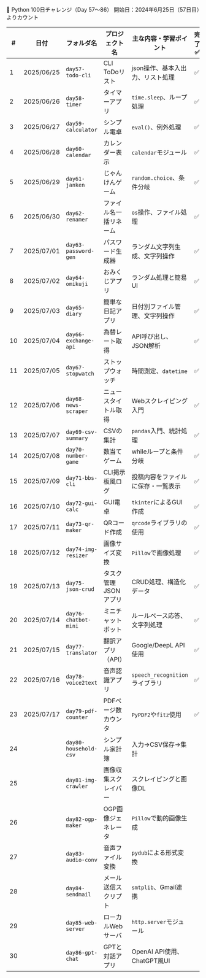 📝 Python 100日チャレンジ（Day 57〜86）
開始日：2024年6月25日（57日目）よりカウント

| #  | 日付         | フォルダ名                 | プロジェクト名      | 主な内容・学習ポイント               | 完了 ✅ |
| -- | ---------- | --------------------- | ------------ | ------------------------- | ---- |
| 1  | 2025/06/25 | `day57-todo-cli`      | CLI ToDoリスト  | json操作、基本入出力、リスト処理        |   ✅  |
| 2  | 2025/06/26 | `day58-timer`         | タイマーアプリ      | `time.sleep`、ループ処理        |   ✅  |
| 3  | 2025/06/27 | `day59-calculator`    | シンプル電卓       | `eval()`、例外処理             |   ✅  |
| 4  | 2025/06/28 | `day60-calendar`      | カレンダー表示      | `calendar`モジュール           |   ✅  |
| 5  | 2025/06/29 | `day61-janken`        | じゃんけんゲーム     | `random.choice`、条件分岐      |   ✅   |
| 6  | 2025/06/30 | `day62-renamer`       | ファイル名一括リネーム  | `os`操作、ファイル処理             |   ✅  |
| 7  | 2025/07/01 | `day63-password-gen`  | パスワード生成器     | ランダム文字列生成、文字列操作           |   ✅  |
| 8  | 2025/07/02 | `day64-omikuji`       | おみくじアプリ      | ランダム処理と簡易UI               |   ✅  |
| 9  | 2025/07/03 | `day65-diary`         | 簡単な日記アプリ     | 日付別ファイル管理、文字列操作           |   ✅   |
| 10 | 2025/07/04 | `day66-exchange-api`  | 為替レート取得      | API呼び出し、JSON解析            |   ✅  |
| 11 | 2025/07/05 | `day67-stopwatch`     | ストップウォッチ     | 時間測定、`datetime`           |   ✅  |
| 12 | 2025/07/06 | `day68-news-scraper`  | ニュースタイトル取得   | Webスクレイピング入門              |   ✅  |
| 13 | 2025/07/07 | `day69-csv-summary`   | CSVの集計       | `pandas`入門、統計処理           |   ✅  |
| 14 | 2025/07/08 | `day70-number-game`   | 数当てゲーム       | whileループと条件分岐             |   ✅  |
| 15 | 2025/07/09 | `day71-bbs-cli`       | CLI掲示板風ログ    | 投稿内容をファイルに保存・一覧表示         |   ✅  |
| 16 | 2025/07/10 | `day72-gui-calc`      | GUI電卓        | `tkinter`によるGUI作成         |   ✅  |
| 17 | 2025/07/11 | `day73-qr-maker`      | QRコード作成      | `qrcode`ライブラリの使用          |   ✅  |
| 18 | 2025/07/12 | `day74-img-resizer`   | 画像サイズ変換      | `Pillow`で画像処理             |   ✅  |
| 19 | 2025/07/13 | `day75-json-crud`     | タスク管理JSONアプリ | CRUD処理、構造化データ             |   ✅  |
| 20 | 2025/07/14 | `day76-chatbot-mini`  | ミニチャットボット    | ルールベース応答、文字列処理            |   ✅  |
| 21 | 2025/07/15 | `day77-translator`    | 翻訳アプリ（API）   | Google/DeepL API使用        |   ✅  |
| 22 | 2025/07/16 | `day78-voice2text`    | 音声認識アプリ      | `speech_recognition`ライブラリ |   ✅  |
| 23 | 2025/07/17 | `day79-pdf-counter`   | PDFページ数カウンタ  | `PyPDF2`や`fitz`使用         |    ✅ |
| 24 |            | `day80-household-csv` | シンプル家計簿      | 入力→CSV保存→集計               |      |
| 25 |            | `day81-img-crawler`   | 画像収集スクレイパー   | スクレイピングと画像DL              |      |
| 26 |            | `day82-ogp-maker`     | OGP画像ジェネレータ  | `Pillow`で動的画像生成           |      |
| 27 |            | `day83-audio-conv`    | 音声ファイル変換     | `pydub`による形式変換            |      |
| 28 |            | `day84-sendmail`      | メール送信スクリプト   | `smtplib`、Gmail連携         |      |
| 29 |            | `day85-web-server`    | ローカルWebサーバ   | `http.server`モジュール        |       |
| 30 |            | `day86-gpt-chat`      | GPTと対話アプリ    | OpenAI API使用、ChatGPT風UI   |      |
